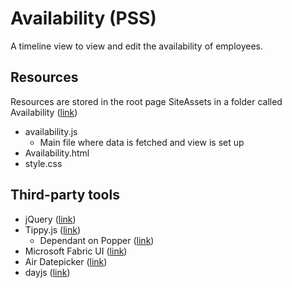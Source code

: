 # Availability (PSS)
A timeline view to view and edit the availability of employees.

## Resources
Resources are stored in the root page SiteAssets in a folder called Availability ([link](https://psssecuritas.signin.no/SiteAssets/Forms/AllItems.aspx?RootFolder=%2FSiteAssets%2FAvailability&FolderCTID=0x012000C7E410989548A14DB5B78F0F67452B8F&View=%7BFCED0165%2D2F8B%2D44E0%2D8F84%2DBD66768047A9%7D))

- availability.js
	- Main file where data is fetched and view is set up
- Availability.html
- style.css

## Third-party tools
- jQuery ([link](https://jquery.com/))
- Tippy.js ([link](https://atomiks.github.io/tippyjs/))
	- Dependant on Popper ([link](https://popper.js.org/docs/v2/))
- Microsoft Fabric UI ([link](https://developer.microsoft.com/en-us/fabric-js))
- Air Datepicker ([link](http://t1m0n.name/air-datepicker/docs/))
- dayjs ([link](https://day.js.org/))